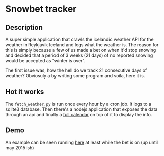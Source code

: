 # Snowbet tracker
## Description
A super simple application that crawls the icelandic weather API for the weather in Reykjavik Iceland and logs what the weather is. The reason for this is simply because a few of us made a bet on when it'd stop snowing and decided that a period of 3 weeks (21 days) of no reported snowing would be accepted as "winter is over".

The first issue was, how the hell do we track 21 consecutive days of weather? Obviosuly a by writing some program and voila, here it is.

## Hot it works
The `fetch_weather.py` is run once every hour by a cron job. It logs to a sqlite3 database. Then there's a nodejs application that exposes the data through an api and finally a [full calendar](http://fullcalendar.io) on top of it to display the info.

## Demo
An example can be seen running [here](http://frozen.absalon.is) at least while the bet is on (up until may 2015 ish)
